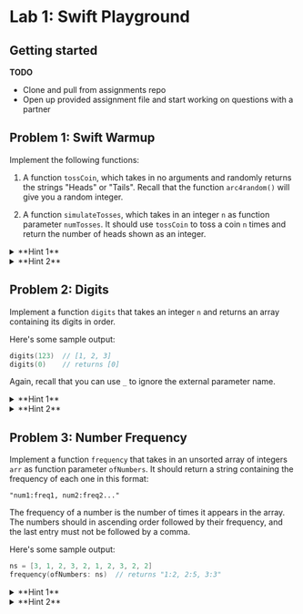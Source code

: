 # Lab 1: Swift Playground


## Getting started

**TODO**

- Clone and pull from assignments repo
- Open up provided assignment file and start working on questions with a partner

## Problem 1: Swift Warmup
 
 Implement the following functions:
 
 1. A function `tossCoin`, which takes in no arguments and randomly returns the strings "Heads" or "Tails". Recall that the function `arc4random()` will give you a random integer.
 
 2. A function `simulateTosses`, which takes in an integer `n` as function parameter `numTosses`. It should use `tossCoin` to toss a coin `n` times and return the number of heads shown as an integer.



<details> <summary>**Hint 1**</summary>
The modulo operator (`%`) returns true if a number is divisible by another number and false otherwise. For example, `n % 5` will tell you whether or not `n` is divisible by 5. You might be able to use this in `tossCoin`.
</details>

<details> <summary>**Hint 2**</summary>
The range operator (`...`) allows you to iterate through a range of values (inclusive) if you use it inside a `for` loop.
</details>


## Problem 2: Digits

Implement a function `digits` that takes an integer `n` and returns an array containing its digits in order.

Here's some sample output:

```swift
digits(123)  // [1, 2, 3]
digits(0)    // returns [0]
```

Again, recall that you can use `_` to ignore the external parameter name.

<details> <summary>**Hint 1**</summary>
Give recursion a try! What is the base case, and what should the recursive case do?
</details>

<details> <summary>**Hint 2**</summary>
You can append an element onto the end of an array either using the `+` operator or the `append` function.

```swift
let a = [1, 2]
a += [3]    // a is now [1, 2, 3]
a.append(4) // a is now [1, 2, 3, 4] 
```
</details>

## Problem 3: Number Frequency

Implement a function `frequency` that takes in an unsorted array of integers `arr` as function parameter `ofNumbers`. It should return a string containing the frequency of each one in this format: 

```
"num1:freq1, num2:freq2..."
```

The frequency of a number is the number of times it appears in the array. The numbers should in ascending order followed by their frequency, and the last entry must not be followed by a comma. 

Here's some sample output:

```swift
ns = [3, 1, 2, 3, 2, 1, 2, 3, 2, 2]
frequency(ofNumbers: ns)  // returns "1:2, 2:5, 3:3"
```

<details> <summary>**Hint 1**</summary>
There are multiple ways to solve this problem, but the easiest way is probably to use a dictionary. How might a dictionary's hashing property benefit us in this problem?

If you do end up using a dictionary, you may want to look ahead a bit to learn about **optionals** - you may need the `if let __ ` notation if you plan on accessing elements in the dictionary.
</details>

<details> <summary>**Hint 2**</summary>
You can use the `sort(by: )` function to sort an array by increasing or decreasing elements. Check out [this documentation article](https://developer.apple.com/documentation/swift/array/1688499-sort).
</details>


<br><br>

